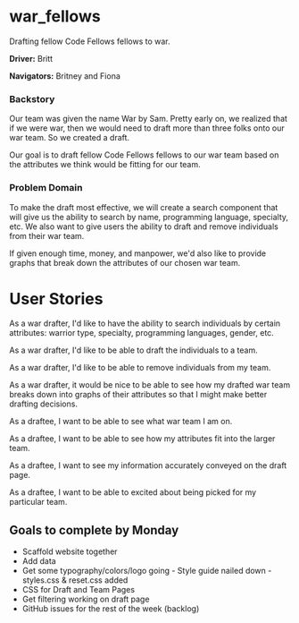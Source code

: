 # war_fellows
Drafting fellow Code Fellows fellows to war.

**Driver:** Britt

**Navigators:** Britney and Fiona

### Backstory

Our team was given the name War by Sam. Pretty early on, we realized that if we were war, then we would need to draft more than three folks onto our war team. So we created a draft.

Our goal is to draft fellow Code Fellows fellows to our war team based on the attributes we think would be fitting for our team.

### Problem Domain

To make the draft most effective, we will create a search component that will give us the ability to search by name, programming language, specialty, etc. We also want to give users the ability to draft and remove individuals from their war team.

If given enough time, money, and manpower, we'd also like to provide graphs that break down the attributes of our chosen war team.

# User Stories

As a war drafter, I'd like to have the ability to search individuals by certain attributes: warrior type, specialty, programming languages, gender, etc.

As a war drafter, I'd like to be able to draft the individuals to a team.

As a war drafter, I'd like to be able to remove individuals from my team.

As a war drafter, it would be nice to be able to see how my drafted war team breaks down into graphs of their attributes so that I might make better drafting decisions.

As a draftee, I want to be able to see what war team I am on.

As a draftee, I want to be able to see how my attributes fit into the larger team.

As a draftee, I want to see my information accurately conveyed on the draft page.

As a draftee, I want to be able to excited about being picked for my particular team.

## Goals to complete by Monday

- Scaffold website together
- Add data
- Get some typography/colors/logo going - Style guide nailed down - styles.css & reset.css added
- CSS for Draft and Team Pages
- Get filtering working on draft page
- GitHub issues for the rest of the week (backlog)

